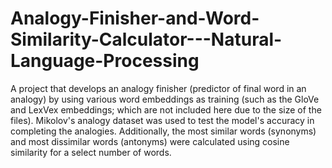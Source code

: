 # Analogy-Finisher-and-Word-Similarity-Calculator---Natural-Language-Processing
A project that develops an analogy finisher (predictor of final word in an analogy) by using various word embeddings as training (such as the GloVe and LexVex embeddings; which are not included here due to the size of the files). Mikolov's analogy dataset was used to test the model's accuracy in completing the analogies. Additionally, the most similar words (synonyms) and most dissimilar words (antonyms) were calculated using cosine similarity for a select number of words.
